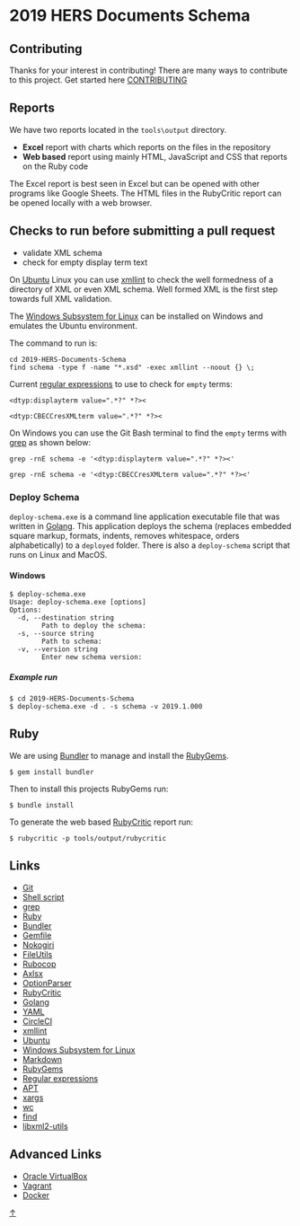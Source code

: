 # 2019 HERS Documents Schema

## Contributing

Thanks for your interest in contributing! There are many ways to contribute to this project. 
Get started here [CONTRIBUTING](CONTRIBUTING.md)

## Reports

We have two reports located in the `tools\output` directory. 

- **Excel** report with charts which reports on the files in the repository
- **Web based** report using mainly HTML, JavaScript and CSS that reports on the Ruby code

The Excel report is best seen in Excel but can be opened with other programs like Google Sheets.
The HTML files in the RubyCritic report can be opened locally with a web browser.

## Checks to run before submitting a pull request

- validate XML schema
- check for empty display term text

On [Ubuntu](https://www.ubuntu.com/) Linux you can use [xmllint](http://xmlsoft.org/xmllint.html)
to check the well formedness of a directory of XML or even XML schema.  Well formed XML is the first step 
towards full XML validation.

The [Windows Subsystem for Linux](https://docs.microsoft.com/en-us/windows/wsl/about)
can be installed on Windows and emulates the Ubuntu environment.

The command to run is:
```
cd 2019-HERS-Documents-Schema
find schema -type f -name "*.xsd" -exec xmllint --noout {} \;
```

Current [regular expressions](https://www.rexegg.com/) to use to check for `empty` terms:
```
<dtyp:displayterm value=".*?" *?><
```
```
<dtyp:CBECCresXMLterm value=".*?" *?><
```
On Windows you can use the Git Bash terminal to find the `empty` terms
with [grep](https://www.gnu.org/software/grep/) as shown below:
```
grep -rnE schema -e '<dtyp:displayterm value=".*?" *?><'
```
```
grep -rnE schema -e '<dtyp:CBECCresXMLterm value=".*?" *?><'
```

### Deploy Schema

`deploy-schema.exe` is a command line application executable file that was
written in [Golang](https://golang.org/). This application deploys the schema (replaces embedded 
square markup, formats, indents, removes whitespace, orders alphabetically)
to a `deployed` folder.  There is also a `deploy-schema` script that runs
on Linux and MacOS.

#### Windows

```
$ deploy-schema.exe
Usage: deploy-schema.exe [options]
Options:
  -d, --destination string
        Path to deploy the schema: 
  -s, --source string
        Path to schema: 
  -v, --version string
        Enter new schema version:
```

##### Example run
```
$ cd 2019-HERS-Documents-Schema
$ deploy-schema.exe -d . -s schema -v 2019.1.000
```


## Ruby

We are using [Bundler](https://bundler.io/) to manage and install the [RubyGems](https://rubygems.org/).
```
$ gem install bundler
```
Then to install this projects RubyGems run:
```
$ bundle install
```
To generate the web based [RubyCritic](https://github.com/whitesmith/rubycritic) report run:
```
$ rubycritic -p tools/output/rubycritic
```

## Links

- [Git](https://git-scm.com/)
- [Shell script](https://en.wikipedia.org/wiki/Shell_script)
- [grep](https://www.gnu.org/software/grep/)
- [Ruby](https://www.ruby-lang.org)
- [Bundler](https://bundler.io/)
- [Gemfile](https://bundler.io/gemfile.html)
- [Nokogiri](https://nokogiri.org/)
- [FileUtils](https://ruby-doc.org/stdlib-2.5.3/libdoc/fileutils/rdoc/FileUtils.html)
- [Rubocop](https://github.com/rubocop-hq/rubocop)
- [Axlsx](https://github.com/randym/axlsx)
- [OptionParser](https://docs.ruby-lang.org/en/2.5.0/OptionParser.html)
- [RubyCritic](https://github.com/whitesmith/rubycritic)
- [Golang](https://golang.org/)
- [YAML](https://yaml.org/)
- [CircleCI](https://circleci.com/)
- [xmllint](http://xmlsoft.org/xmllint.html)
- [Ubuntu](https://www.ubuntu.com/)
- [Windows Subsystem for Linux](https://docs.microsoft.com/en-us/windows/wsl/about)
- [Markdown](https://guides.github.com/features/mastering-markdown/)
- [RubyGems](https://rubygems.org/)
- [Regular expressions](https://www.rexegg.com/)
- [APT](https://en.wikipedia.org/wiki/APT_\(Debian\))
- [xargs](https://en.wikipedia.org/wiki/Xargs)
- [wc](https://en.wikipedia.org/wiki/Wc_\(Unix\))
- [find](https://linux.die.net/man/1/find)
- [libxml2-utils](https://packages.ubuntu.com/search?keywords=libxml2-utils)



## Advanced Links

- [Oracle VirtualBox](https://www.virtualbox.org/)
- [Vagrant](https://www.vagrantup.com/)
- [Docker](https://www.docker.com/)

[&#8593;](#2019-hers-documents-schema)